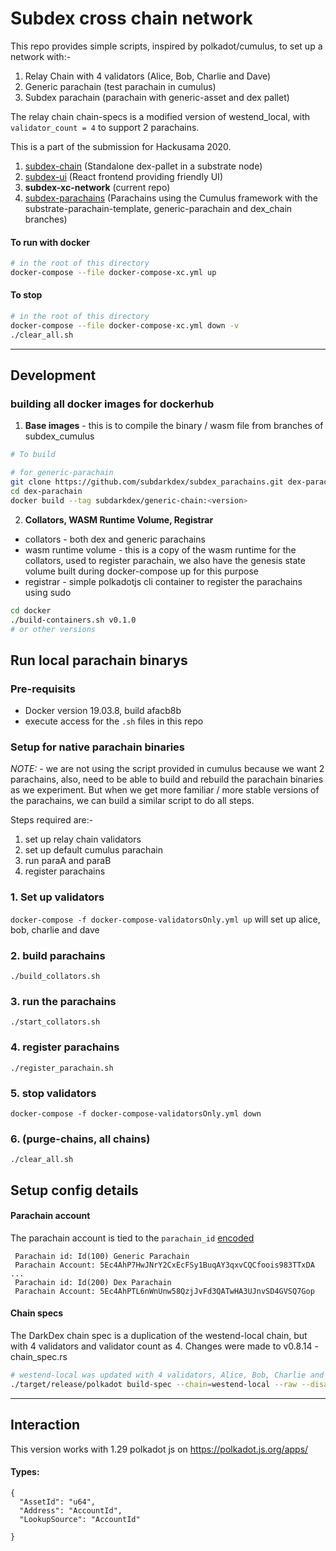 # Subdex cross chain network

This repo provides simple scripts, inspired by polkadot/cumulus, to set up a network with:-
1. Relay Chain with 4 validators (Alice, Bob, Charlie and Dave)
2. Generic parachain (test parachain in cumulus)
3. Subdex parachain (parachain with generic-asset and dex pallet)

The relay chain chain-specs is a modified version of westend_local, with `validator_count = 4` to support 2 parachains.


This is a part of the submission for Hackusama 2020. 
1. [subdex-chain](https://github.com/subdarkdex/subdex-chain) (Standalone dex-pallet in a substrate node)
2. [subdex-ui](https://github.com/subdarkdex/subdex-ui) (React frontend providing friendly UI)
3. **subdex-xc-network** (current repo)
4. [subdex-parachains](https://github.com/subdarkdex/subdex-parachains) (Parachains using the Cumulus framework with the substrate-parachain-template, generic-parachain and dex_chain branches)

#### To run with docker
```sh
# in the root of this directory
docker-compose --file docker-compose-xc.yml up
```

#### To stop
```sh
# in the root of this directory
docker-compose --file docker-compose-xc.yml down -v
./clear_all.sh 
```

___
## Development

### building all docker images for dockerhub

1. **Base images** - this is to compile the binary / wasm file from branches of subdex_cumulus

```sh
# To build

# for generic-parachain
git clone https://github.com/subdarkdex/subdex_parachains.git dex-parachain
cd dex-parachain
docker build --tag subdarkdex/generic-chain:<version>

```

2. **Collators, WASM Runtime Volume, Registrar**
- collators - both dex and generic parachains
- wasm runtime volume - this is a copy of the wasm runtime for the collators, used to register parachain, we also have the genesis state volume built during docker-compose up for this purpose
- registrar - simple polkadotjs cli container to register the parachains using sudo


```sh
cd docker
./build-containers.sh v0.1.0 
# or other versions
```

## Run local parachain binarys
### Pre-requisits
- Docker version 19.03.8, build afacb8b
- execute access for the `.sh` files in this repo

### Setup for native parachain binaries

*NOTE:* - we are not using the script provided in cumulus because we want 2 parachains, also, need to be able to build and rebuild the parachain binaries as we experiment. But when we get more familiar / more stable versions of the parachains, we can build a similar script to do all steps. 

Steps required are:-
1. set up relay chain validators
1. set up default cumulus parachain 
1. run paraA and paraB
1. register parachains


### 1. Set up validators
`docker-compose -f docker-compose-validatorsOnly.yml up` will set up alice, bob, charlie and dave

### 2. build parachains
```
./build_collators.sh
```

### 3. run the parachains
```
./start_collators.sh
```

### 4. register parachains
```
./register_parachain.sh
```

### 5. stop validators
`docker-compose -f docker-compose-validatorsOnly.yml down`

### 6. (purge-chains, all chains)
```
./clear_all.sh
```


## Setup config details
#### Parachain account

The parachain account is tied to the `parachain_id` [encoded](https://github.com/paritytech/polkadot/blob/master/parachain/src/primitives.rs#L164)

```
 Parachain id: Id(100) Generic Parachain
 Parachain Account: 5Ec4AhP7HwJNrY2CxEcFSy1BuqAY3qxvCQCfoois983TTxDA
... 
 Parachain id: Id(200) Dex Parachain
 Parachain Account: 5Ec4AhPTL6nWnUnw58QzjJvFd3QATwHA3UJnvSD4GVSQ7Gop
```


#### Chain specs
The DarkDex chain spec is a duplication of the westend-local chain, but with 4 validators and validator count as 4. Changes were made to v0.8.14 - chain_spec.rs

```sh
# westend-local was updated with 4 validators, Alice, Bob, Charlie and Dave
./target/release/polkadot build-spec --chain=westend-local --raw --disable-default-bootnode > dex_raw.json
```

___
## Interaction

This version works with 1.29 polkadot js on https://polkadot.js.org/apps/

#### Types:
```
{
  "AssetId": "u64",
  "Address": "AccountId",
  "LookupSource": "AccountId"
 
}
```



